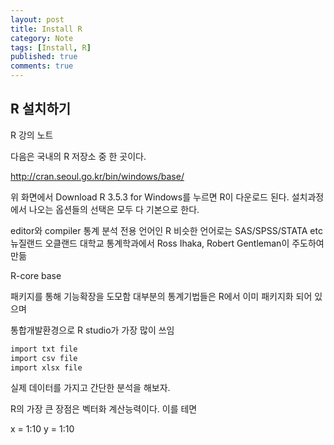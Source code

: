 ```yaml
---
layout: post
title: Install R
category: Note
tags: [Install, R]
published: true
comments: true
---
```


R 설치하기
-------------

R 강의 노트

다음은 국내의 R 저장소 중 한 곳이다.

http://cran.seoul.go.kr/bin/windows/base/

위 화면에서 Download R 3.5.3 for Windows를 누르면
R이 다운로드 된다. 설치과정에서 나오는 옵션들의 선택은
모두 다 기본으로 한다.


editor와 compiler
통계 분석 전용 언어인 R
비슷한 언어로는 SAS/SPSS/STATA etc
뉴질랜드 오클랜드 대학교 통계학과에서 Ross Ihaka, Robert Gentleman이 주도하여 만듦

R-core
base

패키지를 통해 기능확장을 도모함
대부분의 통계기법들은 R에서 이미 패키지화 되어 있으며 

통합개발환경으로 R studio가 가장 많이 쓰임

``` r
import txt file
import csv file
import xlsx file

```
실제 데이터를 가지고 간단한 분석을 해보자.

R의 가장 큰 장점은 벡터화 계산능력이다. 이를 테면

x = 1:10 
y = 1:10




``` r

```

